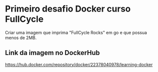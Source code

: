 # Primeiro desafio Docker curso FullCycle

Criar uma imagem que imprima "FullCycle Rocks" em go e que possua menos de 2MB.

## Link da imagem no DockerHub

https://hub.docker.com/repository/docker/22378040978/learning-docker